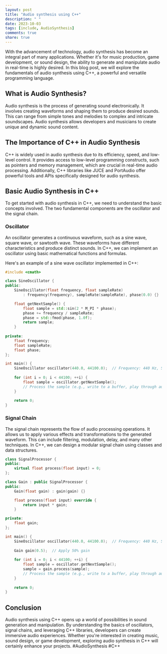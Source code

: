 ```yaml
---
layout: post
title: "Audio synthesis using C++"
description: " "
date: 2023-10-03
tags: [include, AudioSynthesis]
comments: true
share: true
---
```


With the advancement of technology, audio synthesis has become an integral part of many applications. Whether it's for music production, game development, or sound design, the ability to generate and manipulate audio in real-time is highly desired. In this blog post, we will explore the fundamentals of audio synthesis using C++, a powerful and versatile programming language.

## What is Audio Synthesis?

Audio synthesis is the process of generating sound electronically. It involves creating waveforms and shaping them to produce desired sounds. This can range from simple tones and melodies to complex and intricate soundscapes. Audio synthesis allows developers and musicians to create unique and dynamic sound content.

## The Importance of C++ in Audio Synthesis

C++ is widely used in audio synthesis due to its efficiency, speed, and low-level control. It provides access to low-level programming constructs, such as pointers and memory management, which are crucial in real-time audio processing. Additionally, C++ libraries like JUCE and PortAudio offer powerful tools and APIs specifically designed for audio synthesis.

## Basic Audio Synthesis in C++

To get started with audio synthesis in C++, we need to understand the basic concepts involved. The two fundamental components are the oscillator and the signal chain.

### Oscillator

An oscillator generates a continuous waveform, such as a sine wave, square wave, or sawtooth wave. These waveforms have different characteristics and produce distinct sounds. In C++, we can implement an oscillator using basic mathematical functions and formulas.

Here's an example of a sine wave oscillator implemented in C++:

```cpp
#include <cmath>

class SineOscillator {
public:
    SineOscillator(float frequency, float sampleRate)
        : frequency(frequency), sampleRate(sampleRate), phase(0.0) {}

    float getNextSample() {
        float sample = std::sin(2 * M_PI * phase);
        phase += frequency / sampleRate;
        phase = std::fmod(phase, 1.0f);
        return sample;
    }
    
private:
    float frequency;
    float sampleRate;
    float phase;
};

int main() {
    SineOscillator oscillator(440.0, 44100.0);  // Frequency: 440 Hz, Sample rate: 44.1 kHz
    
    for (int i = 0; i < 44100; ++i) {
        float sample = oscillator.getNextSample();
        // Process the sample (e.g., write to a buffer, play through audio output, etc.)
    }
    
    return 0;
}
```

### Signal Chain

The signal chain represents the flow of audio processing operations. It allows us to apply various effects and transformations to the generated waveform. This can include filtering, modulation, delay, and many other techniques. In C++, we can design a modular signal chain using classes and data structures.

```cpp
class SignalProcessor {
public:
    virtual float process(float input) = 0;
};

class Gain : public SignalProcessor {
public:
    Gain(float gain) : gain(gain) {}

    float process(float input) override {
        return input * gain;
    }

private:
    float gain;
};

int main() {
    SineOscillator oscillator(440.0, 44100.0);  // Frequency: 440 Hz, Sample rate: 44.1 kHz
    
    Gain gain(0.5);  // Apply 50% gain
    
    for (int i = 0; i < 44100; ++i) {
        float sample = oscillator.getNextSample();
        sample = gain.process(sample);
        // Process the sample (e.g., write to a buffer, play through audio output, etc.)
    }
    
    return 0;
}
```

## Conclusion

Audio synthesis using C++ opens up a world of possibilities in sound generation and manipulation. By understanding the basics of oscillators, signal chains, and leveraging C++ libraries, developers can create immersive audio experiences. Whether you're interested in creating music, sound design, or game development, exploring audio synthesis in C++ will certainly enhance your projects. #AudioSynthesis #C++
